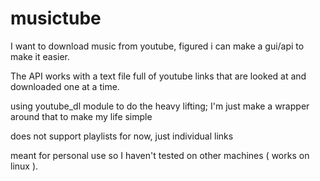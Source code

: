 # musictube

I want to download music from youtube, figured i can make a gui/api to make it easier.

The API works with a text file full of youtube links that are looked at and downloaded one at a time.

using youtube_dl module to do the heavy lifting; I'm just make a wrapper around that to make my life simple

does not support playlists for now, just individual links 

meant for personal use so I haven't tested on other machines ( works on linux ).



